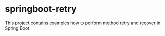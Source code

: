 # springboot-retry

This project contains examples how to perform method retry and recover in Spring Boot.
